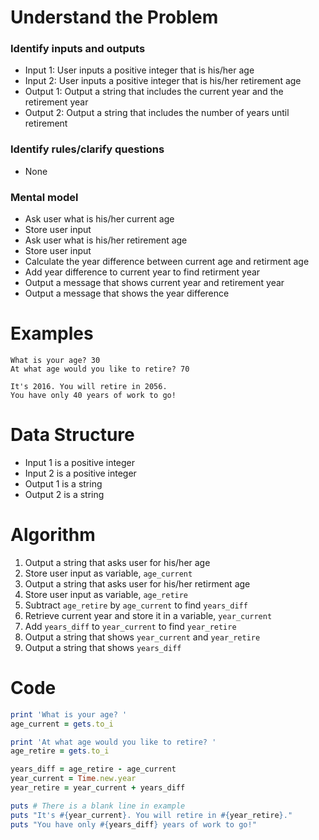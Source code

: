 # Understand the Problem
### Identify inputs and outputs
* Input 1: User inputs a positive integer that is his/her age
* Input 2: User inputs a positive integer that is his/her retirement age
* Output 1: Output a string that includes the current year and the retirement year
* Output 2: Output a string that includes the number of years until retirement
### Identify rules/clarify questions
* None
### Mental model
* Ask user what is his/her current age
* Store user input
* Ask user what is his/her retirement age
* Store user input
* Calculate the year difference between current age and retirment age
* Add year difference to current year to find retirment year
* Output a message that shows current year and retirement year
* Output a message that shows the year difference
# Examples
```
What is your age? 30
At what age would you like to retire? 70

It's 2016. You will retire in 2056.
You have only 40 years of work to go!
```
# Data Structure
* Input 1 is a positive integer
* Input 2 is a positive integer
* Output 1 is a string
* Output 2 is a string
# Algorithm
1. Output a string that asks user for his/her age
2. Store user input as variable, `age_current`
3. Output a string that asks user for his/her retirment age
4. Store user input as variable, `age_retire`
5. Subtract `age_retire` by `age_current` to find `years_diff`
6. Retrieve current year and store it in a variable, `year_current`
7. Add `years_diff` to `year_current` to find `year_retire`
8. Output a string that shows `year_current` and `year_retire`
9. Output a string that shows `years_diff`
# Code
```ruby
print 'What is your age? '
age_current = gets.to_i

print 'At what age would you like to retire? '
age_retire = gets.to_i

years_diff = age_retire - age_current
year_current = Time.new.year
year_retire = year_current + years_diff

puts # There is a blank line in example
puts "It's #{year_current}. You will retire in #{year_retire}."
puts "You have only #{years_diff} years of work to go!"
```